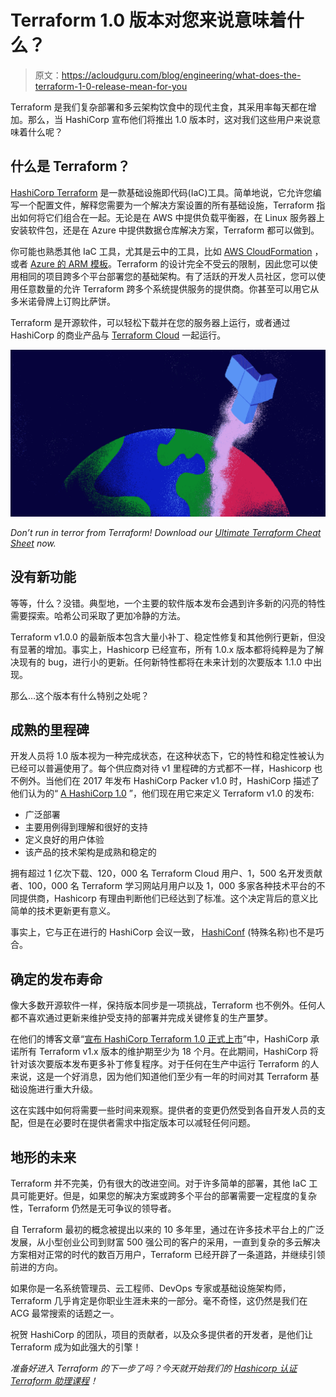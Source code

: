 # Terraform 1.0 版本对您来说意味着什么？

> 原文：<https://acloudguru.com/blog/engineering/what-does-the-terraform-1-0-release-mean-for-you>

Terraform 是我们复杂部署和多云架构饮食中的现代主食，其采用率每天都在增加。那么，当 HashiCorp 宣布他们将推出 1.0 版本时，这对我们这些用户来说意味着什么呢？

## 什么是 Terraform？

[HashiCorp Terraform](https://www.terraform.io/) 是一款基础设施即代码(IaC)工具。简单地说，它允许您编写一个配置文件，解释您需要为一个解决方案设置的所有基础设施，Terraform 指出如何将它们组合在一起。无论是在 AWS 中提供负载平衡器，在 Linux 服务器上安装软件包，还是在 Azure 中提供数据仓库解决方案，Terraform 都可以做到。

你可能也熟悉其他 IaC 工具，尤其是云中的工具，比如 [AWS CloudFormation](https://acloudguru.com/course/introduction-to-aws-cloudformation) ，或者 [Azure 的 ARM 模板](https://acloudguru.com/course/build-and-deploy-azure-templates)。Terraform 的设计完全不受云的限制，因此您可以使用相同的项目跨多个平台部署您的基础架构。有了活跃的开发人员社区，您可以使用任意数量的允许 Terraform 跨多个系统提供服务的提供商。你甚至可以用它从多米诺骨牌上订购比萨饼。

Terraform 是开源软件，可以轻松下载并在您的服务器上运行，或者通过 HashiCorp 的商业产品与 [Terraform Cloud](https://www.terraform.io/cloud) 一起运行。

[![Terraform Cheatsheet](img/079f543cc60333160171f62053f9585d.png)](https://acloudguru.com/blog/engineering/the-ultimate-terraform-cheatsheet)

*Don’t run in terror from Terraform! Download our [Ultimate Terraform Cheat Sheet](https://acloudguru.com/blog/engineering/the-ultimate-terraform-cheatsheet) now.*

## 没有新功能

等等，什么？没错。典型地，一个主要的软件版本发布会遇到许多新的闪亮的特性需要探索。哈希公司采取了更加冷静的方法。

Terraform v1.0.0 的最新版本包含大量小补丁、稳定性修复和其他例行更新，但没有显著的增加。事实上，Hashicorp 已经宣布，所有 1.0.x 版本都将纯粹是为了解决现有的 bug，进行小的更新。任何新特性都将在未来计划的次要版本 1.1.0 中出现。

那么…这个版本有什么特别之处呢？

## 成熟的里程碑

开发人员将 1.0 版本视为一种完成状态，在这种状态下，它的特性和稳定性被认为已经可以普遍使用了。每个供应商对待 v1 里程碑的方式都不一样，Hashicorp 也不例外。当他们在 2017 年发布 HashiCorp Packer v1.0 时，HashiCorp 描述了他们认为的“ [A HashiCorp 1.0](https://www.hashicorp.com/blog/packer-1-0#a-hashicorp-1-0) ”，他们现在用它来定义 Terraform v1.0 的发布:

*   广泛部署
*   主要用例得到理解和很好的支持
*   定义良好的用户体验
*   该产品的技术架构是成熟和稳定的

拥有超过 1 亿次下载、120，000 名 Terraform Cloud 用户、1，500 名开发贡献者、100，000 名 Terraform 学习网站月用户以及 1，000 多家各种技术平台的不同提供商，Hashicorp 有理由判断他们已经达到了标准。这个决定背后的意义比简单的技术更新更有意义。

事实上，它与正在进行的 HashiCorp 会议一致， [HashiConf](https://hashiconf.com/) (特殊名称)也不是巧合。

## 确定的发布寿命

像大多数开源软件一样，保持版本同步是一项挑战，Terraform 也不例外。任何人都不喜欢通过更新来维护受支持的部署并完成关键修复的生产噩梦。

在他们的博客文章“[宣布 HashiCorp Terraform 1.0 正式上市](https://www.hashicorp.com/blog/announcing-hashicorp-terraform-1-0-general-availability)”中，HashiCorp 承诺所有 Terraform v1.x 版本的维护期至少为 18 个月。在此期间，HashiCorp 将针对该次要版本发布更多补丁修复程序。对于任何在生产中运行 Terraform 的人来说，这是一个好消息，因为他们知道他们至少有一年的时间对其 Terraform 基础设施进行重大升级。

这在实践中如何将需要一些时间来观察。提供者的变更仍然受到各自开发人员的支配，但是在必要时在提供者需求中指定版本可以减轻任何问题。

## 地形的未来

Terraform 并不完美，仍有很大的改进空间。对于许多简单的部署，其他 IaC 工具可能更好。但是，如果您的解决方案或跨多个平台的部署需要一定程度的复杂性，Terraform 仍然是无可争议的领导者。

自 Terraform 最初的概念被提出以来的 10 多年里，通过在许多技术平台上的广泛发展，从小型创业公司到财富 500 强公司的客户的采用，一直到复杂的多云解决方案相对正常的时代的数百万用户，Terraform 已经开辟了一条道路，并继续引领前进的方向。

如果你是一名系统管理员、云工程师、DevOps 专家或基础设施架构师，Terraform 几乎肯定是你职业生涯未来的一部分。毫不奇怪，这仍然是我们在 ACG 最常搜索的话题之一。

祝贺 HashiCorp 的团队，项目的贡献者，以及众多提供者的开发者，是他们让 Terraform 成为如此强大的引擎！

*准备好进入 Terraform 的下一步了吗？今天就开始我们的 [Hashicorp 认证 Terraform 助理课程](https://acloudguru.com/course/hashicorp-certified-terraform-associate)！*